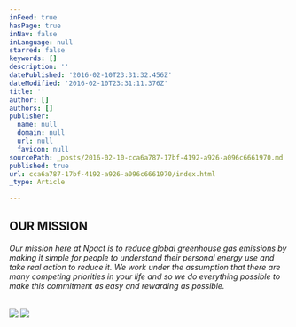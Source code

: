 ```yaml
---
inFeed: true
hasPage: true
inNav: false
inLanguage: null
starred: false
keywords: []
description: ''
datePublished: '2016-02-10T23:31:32.456Z'
dateModified: '2016-02-10T23:31:11.376Z'
title: ''
author: []
authors: []
publisher:
  name: null
  domain: null
  url: null
  favicon: null
sourcePath: _posts/2016-02-10-cca6a787-17bf-4192-a926-a096c6661970.md
published: true
url: cca6a787-17bf-4192-a926-a096c6661970/index.html
_type: Article

---
```

## OUR MISSION

###### Our mission here at Npact is to reduce global greenhouse gas emissions by making it simple for people to understand their personal energy use and take real action to reduce it. We work under the assumption that there are many competing priorities in your life and so we do everything possible to make this commitment as easy and rewarding as possible.
![](https://the-grid-user-content.s3-us-west-2.amazonaws.com/ea7f9c00-592f-4fea-8342-b11074cdc6dc.png)
![](https://the-grid-user-content.s3-us-west-2.amazonaws.com/c022e0d3-45b8-42b8-b2f8-e1ecb06c0f1f.png)